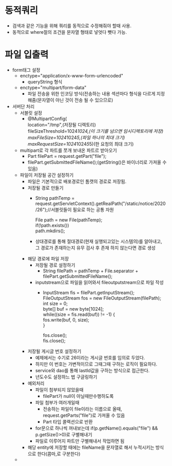 # 동적쿼리
  - 검색과 같은 기능을 위해 쿼리를 동적으로 수정해줘야 할때 사용.
  - 동적으로 where절의 조건을 문자열 형태로 넣엇다 뺏다 가능.
# 파일 입출력
  - form태그 설정
    - enctype="application/x-www-form-urlencoded"
      - queryString 형식
    - enctype="multipart/form-data" 
      - 파일 전송을 위한 인코딩 방식(전송하는 내용 섹션마다 형식을 다르게 지정해줌(문자열이 아닌 것이 전송 될 수 있으므로)
  - 서버단 처리
    - 서블릿 설정
      - @MultipartConfig(  
    location="/tmp",(저장될 디렉토리)   
    fileSizeThreshold=1024*1024,(이 크기를 넘으면 임시디렉토리에 저장)   
    maxFileSize=1024*1024*5,(파일 하나의 최대 크기)  
    maxRequestSize=1024*1024*5*5)(한 요청의 최대 크기)
    - multipart로 각 파트를 쪼개 보내온 파트르 받아오기
      - Part filePart = request.getPart("file");
      - filePart.getSubmittedFileName();(getString()은 바이너리로 가져올 수 있음)
    - 파일이 저장될 공간 설정하기
      - 파일은 기본적으로 배포경로인 톰캣의 경로로 저장됨.
      - 저장될 경로 만들기
        - String pathTemp = request.getServletContext().getRealPath("/static/notice/2020/26");//서블릿들이 필요로 하는 공통 자원  
			
			File path = new File(pathTemp);  
			if(!path.exists())  
				path.mkdirs();
        - 상대경로를 통해 절대경로(현재 실행되고있는 시스템의)를 알아내고, 그 경로가 존재하는지 유무 검사 후 존재 하지 않는다면 경로 생성
      - 해당 경로에 파일 저장
        - 저장될 경로 설정하기
          - String filePath = pathTemp + File.separator + filePart.getSubmittedFileName();
        - inputstream으로 파일을 읽어와서 fileoutputstream으로 파일 작성
          - InputStream fis = filePart.getInputStream();  
			FileOutputStream fos = new FileOutputStream(filePath);  
			int size = 0;  
			byte[] buf = new byte[1024];  
			while((size = fis.read(buf)) != -1) {  
				fos.write(buf, 0, size);  
			}  
			  
			fos.close();  
			fis.close();
      - 저장될 게시글 번호 설정하기
        - 예제에서는 수기로 26이라는 게시글 번호를 임의로 두었다.
        - 하지만 이 번호는 가변적이므로 그때그때 구하는 로직이 필요하다.
        - service와 dao를 통해 lastId값을 구하는 방식으로 접근한다.
        - 년도수도 설정하느 법 구글링하기
      - 예외처리
        - 파일이 첨부되지 않았을때
          - filePart가 null이 아닐때만수행하도록 
        - 파일 첨부가 여러개일때
          - 전송하는 파일이 file이라는 이름으로 올때, request.getParts("file")로 가져올 수 있음
          - Part 타입 콜랙션으로 반환
	    - for문으로 하나씩 꺼내보는데 if(p.getName().equals("file") && p.getSize()>0)로 구별해내기
	    - 파일로 이루어지 파트만 구별해내서 작업하면 됨
	  - 해당 entity에 저장할 때에는 fileName을 문자열로 해서 누적시키는 방식으로 한다(콤마,로 구분한다)
	- 
# 
